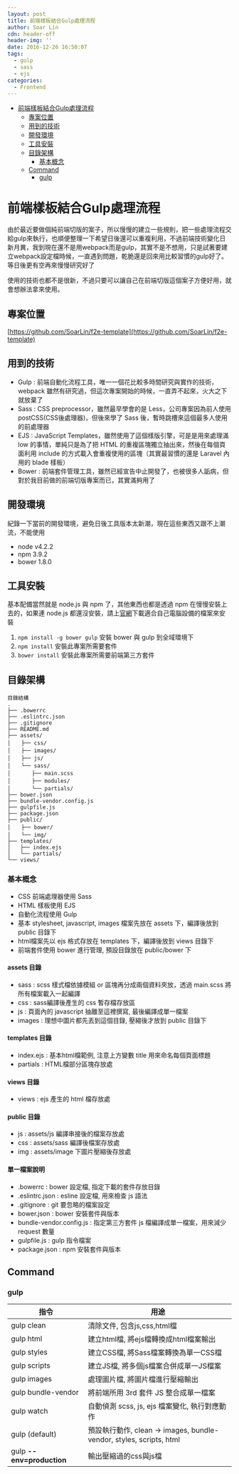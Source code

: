 ```yaml
---
layout: post
title: 前端樣板結合Gulp處理流程
author: Soar Lin
cdn: header-off
header-img: ''
date: 2016-12-26 16:50:07
tags:
  - gulp
  - sass
  - ejs
categories:
  - Frontend
---
```


<!-- MarkdownTOC -->

- [前端樣板結合Gulp處理流程](#前端樣板結合gulp處理流程)
  - [專案位置](#專案位置)
  - [用到的技術](#用到的技術)
  - [開發環境](#開發環境)
  - [工具安裝](#工具安裝)
  - [目錄架構](#目錄架構)
    - [基本概念](#基本概念)
  - [Command](#command)
    - [gulp](#gulp)

<!-- /MarkdownTOC -->


<a name="前端樣板結合gulp處理流程"></a>
# 前端樣板結合Gulp處理流程

由於最近要做個純前端切版的案子，所以慢慢的建立一些規則，把一些處理流程交給gulp來執行，也順便整理一下希望日後還可以重複利用，不過前端技術變化日新月異，我到現在還不是用webpack而是gulp，其實不是不想用，只是試著要建立webpack設定檔時候，一直遇到問題，乾脆還是回來用比較習慣的gulp好了。等日後更有空再來慢慢研究好了

使用的技術也都不是很新，不過只要可以讓自己在前端切版這個案子方便好用，就會想辦法拿來使用。

<a name="專案位置"></a>
## 專案位置
[https://github.com/SoarLin/f2e-template](https://github.com/SoarLin/f2e-template)

<a name="用到的技術"></a>
## 用到的技術

* Gulp : 前端自動化流程工具，唯一一個花比較多時間研究與實作的技術，webpack 雖然有研究過，但這次專案開始的時候，一直弄不起來，火大之下就放棄了
* Sass : CSS preprocessor，雖然最早學會的是 Less，公司專案因為前人使用 postCSS(CSS後處理器)，但後來學了 Sass 後，暫時跳槽來這個最多人使用的前處理器
* EJS : JavaScript Templates，雖然使用了這個樣版引擎，可是是用來處理滿 low 的事情，單純只是為了把 HTML 的重複區塊獨立抽出來，然後在每個頁面利用 include 的方式載入會重複使用的區塊（其實最習慣的還是 Laravel 內用的 blade 樣板）
* Bower : 前端套件管理工具，雖然已經宣告中止開發了，也被很多人詬病，但對於我目前做的前端切版專案而已，其實滿夠用了

<a name="開發環境"></a>
## 開發環境

紀錄一下當前的開發環境，避免日後工具版本太新潮，現在這些東西又跟不上潮流，不能使用

* node v4.2.2
* npm 3.9.2
* bower 1.8.0

<a name="工具安裝"></a>
## 工具安裝

基本配備當然就是 node.js 與 npm 了，其他東西也都是透過 npm 在慢慢安裝上去的，如果連 node.js 都還沒安裝，請上[官網](https://nodejs.org/en/)下載適合自己電腦設備的檔案來安裝

1.  `npm install -g bower gulp` 安裝 bower 與 gulp 到全域環境下
2. `npm install` 安裝此專案所需要套件
3. `bower install` 安裝此專案所需要前端第三方套件

<a name="目錄架構"></a>
## 目錄架構

````
目錄結構
.
├── .bowerrc
├── .eslintrc.json
├── .gitignore
├── README.md
├── assets/
│　　├── css/
│　　├── images/
│　　├── js/
│　　└── sass/
│　　　　├── main.scss
│　　　　├── modules/
│　　　　└── partials/
├── bower.json
├── bundle-vendor.config.js
├── gulpfile.js
├── package.json
├── public/
│　　├── bower/
│　　└── img/
├── templates/
│   ├── index.ejs
│   └── partials/
└── views/
````
<a name="基本概念"></a>
### 基本概念

* CSS 前端處理器使用 Sass
* HTML 樣板使用 EJS
* 自動化流程使用 Gulp
* 基本 stylesheet, javascript, images 檔案先放在 assets 下，編譯後放到 public 目錄下
* html檔案先以 ejs 格式存放在 templates 下，編譯後放到 views 目錄下
* 前端套件使用 bower 進行管理, 預設目錄放在 public/bower 下

#### assets 目錄

* sass : scss 樣式檔依據模組 or 區塊再分成兩個資料夾放，透過 main.scss 將所有檔案載入一起編譯
* css : sass編譯後產生的 css 暫存檔存放區
* js : 頁面內的 javascript 抽離至這裡撰寫, 最後編譯成單一檔案
* images : 理想中圖片都先丟到這個目錄, 壓縮後才放到 public 目錄下

#### templates 目錄

* index.ejs : 基本html檔範例, 注意上方變數 title 用來命名每個頁面標題
* partials : HTML檔部分區塊存放處

#### views 目錄

* views : ejs 產生的 html 檔存放處

#### public 目錄

* js : assets/js 編譯串接後的檔案存放處
* css : assets/sass 編譯後檔案存放處
* img : assets/image 下圖片壓縮後存放處

#### 單一檔案說明

* .bowerrc : bower 設定檔, 指定下載的套件存放目錄
* .eslintrc.json : esline 設定檔, 用來檢查 js 語法
* .gitignore : git 要忽略的檔案設定
* bower.json : bower 安裝套件與版本
* bundle-vendor.config.js : 指定第三方套件 js 檔編譯成單一檔案，用來減少 request 數量
* gulpfile.js : gulp 指令檔案
* package.json : npm 安裝套件與版本

<a name="command"></a>
## Command

<a name="gulp"></a>
### gulp


指令       |   用途
--------- | -------------
gulp clean | 清除文件, 包含js,css,html檔
gulp html  |  建立html檔, 將ejs檔轉換成html檔案輸出
gulp styles | 建立CSS檔, 將Sass檔案轉換為單一CSS檔
gulp scripts | 建立JS檔, 將多個js檔案合併成單一JS檔案
gulp images  | 處理圖片檔, 將圖片檔進行壓縮輸出
gulp bundle-vendor | 將前端所用 3rd 套件 JS 整合成單一檔案
gulp watch | 自動偵測 scss, js, ejs 檔案變化, 執行對應動作
gulp (default) | 預設執行動作, clean -> images, bundle-vendor, styles, scripts, html
gulp **--env=production** | 輸出壓縮過的css與js檔





